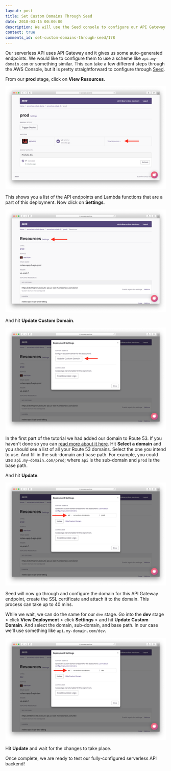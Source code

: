 ```yaml
---
layout: post
title: Set Custom Domains Through Seed
date: 2018-03-15 00:00:00
description: We will use the Seed console to configure our API Gateway endpoints in our Serverless project with custom domains. To configure a stage with a custom domain go to the stage settings, select the Route 53 domain, a sub-domain, and the base path.
context: true
comments_id: set-custom-domains-through-seed/178
---
```


Our serverless API uses API Gateway and it gives us some auto-generated endpoints. We would like to configure them to use a scheme like `api.my-domain.com` or something similar. This can take a few different steps through the AWS Console, but it is pretty straightforward to configure through [Seed](https://seed.run).

From our **prod** stage, click on **View Resources**.

![Prod stage view deployment screenshot](/assets/part2/prod-stage-view-deployment.png)

This shows you a list of the API endpoints and Lambda functions that are a part of this deployment. Now click on **Settings**.

![Prod stage deployment screenshot](/assets/part2/prod-stage-deployment.png)

And hit **Update Custom Domain**.

![Custom domain panel prod screenshot](/assets/part2/custom-domain-panel-prod.png)

In the first part of the tutorial we had added our domain to Route 53. If you haven't done so you can [read more about it here](https://docs.aws.amazon.com/Route53/latest/DeveloperGuide/MigratingDNS.html). Hit **Select a domain** and you should see a list of all your Route 53 domains. Select the one you intend to use. And fill in the sub-domain and base path. For example, you could use `api.my-domain.com/prod`; where `api` is the sub-domain and `prod` is the base path.

And hit **Update**.

![Custom domain details prod screenshot](/assets/part2/custom-domain-details-prod.png)

Seed will now go through and configure the domain for this API Gateway endpoint, create the SSL certificate and attach it to the domain. This process can take up to 40 mins.

While we wait, we can do the same for our `dev` stage. Go into the **dev** stage > click **View Deployment** > click **Settings** > and hit **Update Custom Domain**. And select the domain, sub-domain, and base path. In our case we'll use something like `api.my-domain.com/dev`.

![Custom domain details dev screenshot](/assets/part2/custom-domain-details-dev.png)

Hit **Update** and wait for the changes to take place.

Once complete, we are ready to test our fully-configured serverless API backend!
